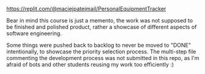 https://replit.com/@maciejpatejmail/PersonalEquipmentTracker

Bear in mind this course is just a memento, the work was not supposed to be finished and polished product, rather a showcase of different aspects of software engineering. 

Some things were pushed back to backlog to never be moved to "DONE" intentionally, to showcase the priority selection process. 
The multi-step file commenting the development process was not submitted in this repo, as I'm afraid of bots and other students reusing my work too efficiently :) 
